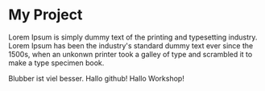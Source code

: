 My Project
==========

Lorem Ipsum is simply dummy text of the printing and typesetting industry.
Lorem Ipsum has been the industry's standard dummy text ever since the 1500s,
when an unkonwn printer took a galley of type and scrambled it to make
a type specimen book.

Blubber ist viel besser.
Hallo github!
Hallo Workshop!
